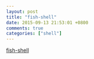 ```yaml
---
layout: post
title: "fish-shell"
date: 2015-09-13 21:53:01 +0800
comments: true
categories: ["shell"]
---
```


<!-- more -->

[fish-shell]


[fish-shell]:https://github.com/fish-shell/fish-shell